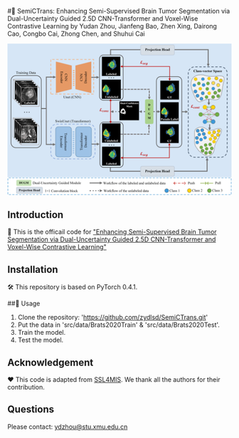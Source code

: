 ﻿#🧠 SemiCTrans: Enhancing Semi-Supervised Brain Tumor Segmentation via Dual-Uncertainty Guided 2.5D CNN-Transformer and Voxel-Wise Contrastive Learning
by Yudan Zhou, Jianfeng Bao, Zhen Xing, Dairong Cao, Congbo Cai, Zhong Chen, and Shuhui Cai

<p align="center">
<img src="/SemiCTrans.png" width="700px"> 
</p>


## Introduction
🚀 This is the officail code for ["Enhancing Semi-Supervised Brain Tumor Segmentation via Dual-Uncertainty Guided 2.5D CNN-Transformer and Voxel-Wise Contrastive Learning"](https://ieeexplore.ieee.org/document/11004024)

## Installation

🛠️ This repository is based on PyTorch 0.4.1.

##🧪 Usage

1. Clone the repository: 'https://github.com/zydlsd/SemiCTrans.git'
2. Put the data in 'src/data/Brats2020Train' & 'src/data/Brats2020Test'.
3. Train the model.
4. Test the model.

## Acknowledgement
❤️ This code is adapted from [SSL4MIS](https://github.com/HiLab-git/SSL4MIS.git). We thank all the authors for their contribution.

## Questions
Please contact: ydzhou@stu.xmu.edu.cn
